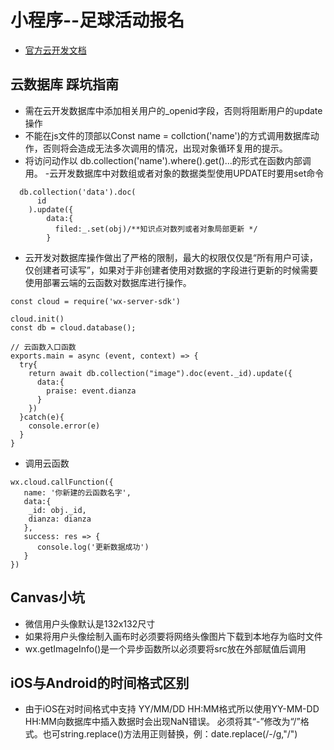 
# 小程序--足球活动报名
- [官方云开发文档](https://developers.weixin.qq.com/miniprogram/dev/wxcloud/basis/getting-started.html)
## 云数据库 踩坑指南
- 需在云开发数据库中添加相关用户的_openid字段，否则将阻断用户的update操作
- 不能在js文件的顶部以Const name = collction('name')的方式调用数据库动作，否则将会造成无法多次调用的情况，出现对象循环复用的提示。
- 将访问动作以 db.collection('name').where().get()...的形式在函数内部调用。
-云开发数据库中对数组或者对象的数据类型使用UPDATE时要用set命令
```
  db.collection('data').doc(
      id
    ).update({
        data:{
          filed:_.set(obj)/**知识点对数列或者对象局部更新 */
        }
```
- 云开发对数据库操作做出了严格的限制，最大的权限仅仅是“所有用户可读，仅创建者可读写”，如果对于非创建者使用对数据的字段进行更新的时候需要使用部署云端的云函数对数据库进行操作。
```
const cloud = require('wx-server-sdk')
 
cloud.init()
const db = cloud.database();
 
// 云函数入口函数
exports.main = async (event, context) => {
  try{
    return await db.collection("image").doc(event._id).update({
      data:{
        praise: event.dianza
      }
    })
  }catch(e){
    console.error(e)
  }
}
```
- 调用云函数
```
wx.cloud.callFunction({
   name: '你新建的云函数名字',
   data:{
    _id: obj._id,
    dianza: dianza
   },
   success: res => {
      console.log('更新数据成功')
   }
})
```
## Canvas小坑
- 微信用户头像默认是132x132尺寸
- 如果将用户头像绘制入画布时必须要将网络头像图片下载到本地存为临时文件
- wx.getImageInfo()是一个异步函数所以必须要将src放在外部赋值后调用


## iOS与Android的时间格式区别
- 由于iOS在对时间格式中支持 YY/MM/DD HH:MM格式所以使用YY-MM-DD HH:MM向数据库中插入数据时会出现NaN错误。
必须将其“-”修改为“/”格式。也可string.replace()方法用正则替换，例：date.replace(/-/g,"/")
